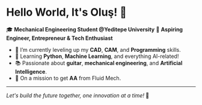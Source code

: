 # **Hello World, It's Oluş! 👋**

🎓 **Mechanical Engineering Student @Yeditepe University**
🚀 **Aspiring Engineer, Entrepreneur & Tech Enthusiast**
- 🌱 I’m currently leveling up my **CAD**, **CAM**, and **Programming** skills.
- 🧠 Learning **Python**, **Machine Learning**, and everything AI-related!
- 📚 Passionate about **guitar**, **mechanical engineering**, and **Artificial Intelligence**.
- 🎯 On a mission to get **AA** from Fluid Mech.
---
*Let's build the future together, one innovation at a time!* 🚀

